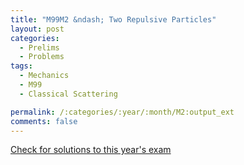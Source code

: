 ```yaml
---
title: "M99M2 &ndash; Two Repulsive Particles"
layout: post
categories:
  - Prelims
  - Problems
tags:
  - Mechanics
  - M99
  - Classical Scattering

permalink: /:categories/:year/:month/M2:output_ext
comments: false
---
```

<object data="1999M2M.pdf" type="application/pdf" width="100%" height="500"></object>
<div class="message"><a href='https://princetonprelim.com/prelim/3/'>Check for solutions to this year's exam</a></div>
